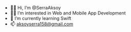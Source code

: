 - 🫰🏻 Hi, I’m @SerraAksoy
- 🫶🏻 I’m interested in Web and Mobile App Development
- 🫡 I’m currently learning Swift
- 📫 aksoyserra158@gmail.com
